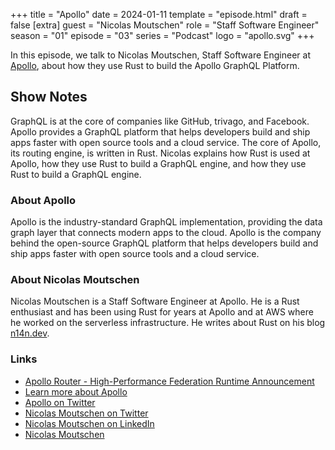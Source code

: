 +++
title = "Apollo"
date = 2024-01-11
template = "episode.html"
draft = false
[extra]
guest = "Nicolas Moutschen"
role = "Staff Software Engineer"
season = "01"
episode = "03"
series = "Podcast"
logo = "apollo.svg"
+++

In this episode, we talk to Nicolas Moutschen, Staff Software Engineer at
[Apollo](https://www.apollographql.com/), about how they use Rust to build the
Apollo GraphQL Platform. 

<!-- more -->

## Show Notes

GraphQL is at the core of companies like GitHub, trivago, and Facebook. Apollo
provides a GraphQL platform that helps developers build and ship apps faster
with open source tools and a cloud service.
The core of Apollo, its routing engine, is written in Rust. Nicolas explains
how Rust is used at Apollo, how they use Rust to build a GraphQL engine, and
how they use Rust to build a GraphQL engine.

### About Apollo

Apollo is the industry-standard GraphQL implementation, providing the data
graph layer that connects modern apps to the cloud. Apollo is the company
behind the open-source GraphQL platform that helps developers build and ship
apps faster with open source tools and a cloud service.

### About Nicolas Moutschen

Nicolas Moutschen is a Staff Software Engineer at Apollo. He is a Rust
enthusiast and has been using Rust for years at Apollo and at AWS where he worked on
the serverless infrastructure.
He writes about Rust on his blog [n14n.dev](https://n14n.dev/).

### Links

- [Apollo Router - High-Performance Federation Runtime Announcement](https://www.apollographql.com/blog/apollo-router-our-new-high-performance-federation-runtime-is-now-available-in-open-preview)
- [Learn more about Apollo](https://www.apollographql.com/)
- [Apollo on Twitter](https://twitter.com/apollographql)
- [Nicolas Moutschen on Twitter](https://twitter.com/NMoutschen)
- [Nicolas Moutschen on LinkedIn](https://www.linkedin.com/in/nmoutschen/)
- [Nicolas Moutschen](https://n14n.dev/)